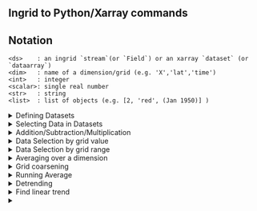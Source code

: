 ## Ingrid to Python/Xarray commands

## Notation

```
<ds>	: an ingrid `stream`(or `Field`) or an xarray `dataset` (or `dataarray`)
<dim>	: name of a dimension/grid (e.g. 'X','lat','time')
<int>	: integer 
<scalar>: single real number
<str>	: string
<list>  : list of objects (e.g. [2, 'red', (Jan 1950)] )
```

<details> <summary>Defining Datasets </summary> <p>  

```
%ingrid:
/ds {(file.nc)readCDF} def
```

```
#python:
ds = xr.open_dataset('file.nc')
```
</p> </details>

<details> <summary>Selecting Data in Datasets </summary> <p>  

```
%ingrid:
/ds {(file.nc)readCDF} def
ds .sst .X
```

```
#python:
ds = xr.open_dataset('file.nc')
ds.sst.X
```
</p> </details>

<details> <summary>Addition/Subtraction/Multiplication </summary> <p>  
In ingrid, compatible objects (streams, numbers) can be added together element by element

```
%ingrid:
<ds1> <ds2> add
```

In python, compatible objects (xarray datasets/dataarrays, numbers) can be added together

```
#python:
<ds1> + <ds2>
```
</p> </details>

<details> <summary>Data Selection by grid value </summary> <p>  

```
%ingrid:
<ds> time (Jan 1960) VALUE lat 20 VALUE
```

```
#python:
<ds>.sel(time= '1960-01', lat=20, method='nearest')
```
</p> </details>

<details> <summary>Data Selection by grid range </summary> <p>  

```
%ingrid:
<ds> T (Jan 1982) (Dec 1995) RANGE lon 20 60 RANGE
```

```
#python:
<ds>.sel(time=slice('1982-01','1995-12'),lon=slice(20,60))
```
</p> </details>

<details> <summary>Averaging over a dimension </summary> <p>  

```
%ingrid:
<ds> [time] average
<ds> [X Y] average
```

```
#python:
<ds>.mean('time')
<ds>.mean(['X','Y'])
```
</p> </details>

<details> <summary>Grid coarsening </summary> <p>  

```
%ingrid:
 time 12 boxAverage 
```

```
#python:
<ds>.coarsen(time=12,boundary='trim').mean()
```
</p> </details>

<details> <summary>Running Average </summary> <p>  

```
%ingrid:
<ds> time 3 runningAverage
```

```
#python:
<ds>.rolling(time=3, center=True).mean()
```
</p> </details>

<details> <summary>Detrending</summary> <p>  

```
%ingrid:
(ssta.nc)readCDF .ssta [time]detrend-bfl
```

```
#python:
ds = xr.open_dataset('ssta.nc')
dfit = ds.ssta.polyfit('time', 1, skipna=True)
ds.ssta - xr.polyval(coord=ds.time, coeffs=dfit.polyfit_coefficients)
```
</p> </details>

<details> <summary> Find linear trend</summary> <p>  

```
%ingrid:
(ssta.nc)readCDF .ssta dup [time]detrend-bfl sub dup time last VALUE exch T first VALUE sub
```

```
#python:
ds = xr.open_dataset('ssta.nc') 
dfit = ds.ssta.polyfit('time', 1, skipna=True)
ds['linear_fit'] = xr.polyval(coord=ds.time, coeffs=dfit.polyfit_coefficients)
ds['trend'] = (ds.linear_fit[-1] - ds.linear_fit[0])
```
</p> </details>

<details> <summary></summary> <p>  

```
%ingrid:
```

```
#python:
```
</p> </details>

